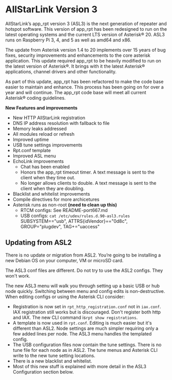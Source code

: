 # AllStarLink Version 3

AllStarLink’s app\_rpt version 3 (ASL3) is the next generation of repeater and hotspot software.  This version of app\_rpt has been redesigned to run on the latest operating systems and the current LTS version of Asterisk® 20. ASL3 runs on Raspberry Pi 3, 4, and 5 as well as amd64 and x86.

The update from Asterisk version 1.4 to 20 implements over 15 years of bug fixes, security improvements and enhancements to the core asterisk application.  This update required app\_rpt to be heavily modified to run on the latest version of Asterisk®.  It brings with it the latest Asterisk® applications, channel drivers and other functionality.

As part of this update, app\_rpt has been refactored to make the code base easier to maintain and enhance.  This process has been going on for over a year and will continue.  The app\_rpt code base will meet all current Asterisk® coding guidelines.

**New Features and improvements**
- New HTTP AllStarLink registration
- DNS IP address resolution with fallback to file
- Memory leaks addressed
- All modules reload or refresh
- Improved uptime
- USB tune settings improvements
- Rpt.conf template
- Improved ASL menu
- EchoLink improvements
   - Chat has been enabled
   - Honors the app\_rpt timeout timer.  A text message is sent to the client when they time out.
   - No longer allows clients to double.  A text message is sent to the client when they are doubling.
- Blacklist and whitelist improvements
- Compile directives for more archicetures
- Asterisk runs as non-root **(need to clean up this)**
   - RTCM configs: See README-port667.md
   - USB configs: `cat /etc/udev/rules.d.90-asl3.rules` 
SUBSYSTEM=="usb", ATTRS{idVendor}=="0d8c", GROUP="plugdev", TAG+="uaccess"

## Updating from ASL2
There is no update or migration from ASL2. You’re going to be installing a new Debian OS on your computer, VM or microSD card.

The ASL3 conf files are different. Do not try to use the ASL2 configs. They won't work.

The new ASL3 menu will walk you through setting up a basic USB or hub node quickly. Switching between menu and config edits is non-destructive.  When editing configs or using the Asterisk CLI consider:
- Registration is now set in `rpt_http_registration.conf` not in `iax.conf`. IAX registration still works but is discouraged. Don't register both http and IAX. The new CLI command is`rpt show registrations`.
- A template is now used in `rpt.conf`. Editing is much easier but it's different than ASL2. Node settings are much simpler requiring only a few added lines per node. The ASL3 menu handles the templated config.
- The USB configuration files now contain the tune settings. There is no tune file for each node as in ASL2. The tune menus and Asterisk CLI write to the new tune setting locations.
- There is a new blacklist and whitelist.
- Most of this new stuff is explained with more detail in the ASL3 Configuration section below.


